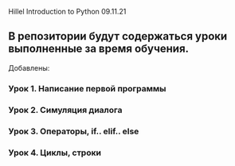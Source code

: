 Hillel Introduction to Python 09.11.21

## В репозитории будут содержаться уроки выполненные за время обучения. ##

Добавлены:

### Урок 1. Написание первой программы ###
### Урок 2. Симуляция диалога ###
### Урок 3. Операторы, if.. elif.. else ###
### Урок 4. Циклы, строки
